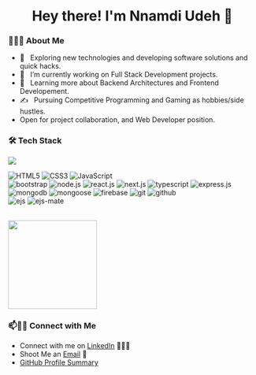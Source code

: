 <h1 align="center">Hey there! I'm Nnamdi Udeh 👋 </h1>

<div align="left"> 
  <h3> 👨🏻‍💻 About Me </h3>

  - 🤔 &nbsp; Exploring new technologies and developing software solutions and quick hacks.
  - 💼 &nbsp; I’m currently working on Full Stack Development projects.
  - 🌱 &nbsp; Learning more about Backend Architectures and Frontend Developement.
  - ✍️ &nbsp; Pursuing Competitive Programming and Gaming as hobbies/side hustles. 
  - Open for project collaboration, and Web Developer position. 
</div> 
<h3>🛠 Tech Stack</h3>
<img align="center" src="https://github.com/udehnnamdi/udehnnamdi/blob/master/assets/skills.png?raw=true">

![HTML5](https://img.shields.io/badge/html%205-grey?style=for-the-badge&logo=html5&logoColor=white&labelColor=8E2DE2)
![CSS3](https://img.shields.io/badge/css%203-grey?style=for-the-badge&logo=css3&logoColor=white&labelColor=8E2DE2)
![JavaScript](https://img.shields.io/badge/-JavaScript-grey?style=for-the-badge&logo=javascript&logoColor=white&labelColor=8E2DE2)
<br>
![bootstrap](https://img.shields.io/badge/-bootstrap-grey?style=for-the-badge&logo=bootstrap&logoColor=white&labelColor=8E2DE2)
![node.js](https://img.shields.io/badge/-nodejs-grey?style=for-the-badge&logo=node&logoColor=white&labelColor=8E2DE2)
![react.js](https://img.shields.io/badge/-reactjs-grey?style=for-the-badge&logo=react.js&logoColor=white&labelColor=8E2DE2)
![next.js](https://img.shields.io/badge/-nextjs-grey?style=for-the-badge&logo=next.js&logoColor=white&labelColor=8E2DE2)
![typescript](https://img.shields.io/badge/-typescript-grey?style=for-the-badge&logo=typescript&logoColor=white&labelColor=8E2DE2)
![express.js](https://img.shields.io/badge/-express-grey?style=for-the-badge&logo=php&logoColor=white&labelColor=8E2DE2)
<br>
![mongodb](https://img.shields.io/badge/-mongodb-grey?style=for-the-badge&logo=mongodb&logoColor=white&labelColor=8E2DE2)
![mongoose](https://img.shields.io/badge/-mongoose-grey?style=for-the-badge&logo=firebase&logoColor=white&labelColor=8E2DE2)
![firebase](https://img.shields.io/badge/-firebase-grey?style=for-the-badge&logo=firebase.js&logoColor=white&labelColor=8E2DE2)
![git](https://img.shields.io/badge/-git-grey?style=for-the-badge&logo=git&logoColor=white&labelColor=8E2DE2)
![github](https://img.shields.io/badge/-github-grey?style=for-the-badge&logo=github&logoColor=white&labelColor=8E2DE2)
<br>
![ejs](https://img.shields.io/badge/-ejs-grey?style=for-the-badge&logo=python&logoColor=white&labelColor=8E2DE2)
![ejs-mate](https://img.shields.io/badge/-ejsmate-grey?style=for-the-badge&logo=jquery&logoColor=white&labelColor=8E2DE2)


<br/>

<a href="https://github.com/udehnnamdi">
  <img height="180em" src="https://github-readme-stats.vercel.app/api/top-langs/?username=udehnnamdi&theme=buefy&layout=compact" />
</a>

### 📫🤝🏻 Connect with Me

 - Connect with me on [LinkedIn](https://www.linkedin.com/in/nnamdi-udeh-630a33185) 👨🏻‍💻
 - Shoot Me an [Email](mailto:udehnnamdi.edu@gmail.com) 💌
 - [GitHub Profile Summary](https://github.com/udehnnamdi)


